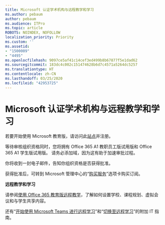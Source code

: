```yaml
---
title: Microsoft 认证学术机构与远程教学和学习
ms.author: pebaum
author: pebaum
ms.audience: ITPro
ms.topic: article
ROBOTS: NOINDEX, NOFOLLOW
localization_priority: Priority
ms.custom: ''
ms.assetid:
- "1500009"
- "4495"
ms.openlocfilehash: 9097ce5af41c14cef3ed499b8b67877f5e1dad62
ms.sourcegitcommit: 183dc4c002c151474628b6d7c4571a5264dc5257
ms.translationtype: HT
ms.contentlocale: zh-CN
ms.lasthandoff: 03/25/2020
ms.locfileid: "42953725"
---
```

# <a name="microsoft-qualified-academic-institution-and-remote-teaching-and-learning"></a>Microsoft 认证学术机构与远程教学和学习

若要开始使用 Microsoft 教育版，请访问此[站点](https://www.microsoft.com/microsoft-365/academic/compare-office-365-education-plans)并注册。

等待审核组织资格同时，您将拥有 Office 365 A1 教职员工版试用版和 Office 365 A1 学生版试用版。  请务必添加域，因为这有助于加速审批过程。

你将收到一封电子邮件，告知你组织资格是否获得批准。  

获得批准后，可转到 Microsoft 管理中心的“[购买服务](https://admin.microsoft.com/Adminportal/Home#/catalog)”选项卡购买订阅。

**远程教学和学习**

请参阅[使用 Office 365 教育版远程教学](https://support.office.com/article/remote-teaching-and-learning-in-office-365-education-f651ccae-7b65-478b-8366-51bb884025c4)，了解如何设置学校、课程规划、虚拟会议和与学生共享内容。

还有“[开始使用 Microsoft Teams 进行远程学习](https://docs.microsoft.com/zh-CN/MicrosoftTeams/remote-learning-edu)”和“[切换至远程学习](https://www.microsoft.com/education/remote-learning)”的附加 IT 指南。
